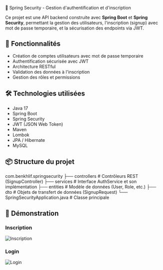 🔐 Spring Security - Gestion d'authentification et d'inscription

Ce projet est une API backend construite avec **Spring Boot** et **Spring Security**, permettant la gestion des utilisateurs, l'inscription (signup) avec mot de passe temporaire, et la sécurisation des endpoints via JWT.

## 🚀 Fonctionnalités

- Création de comptes utilisateurs avec mot de passe temporaire
- Authentification sécurisée avec JWT
- Architecture RESTful
- Validation des données à l'inscription
- Gestion des rôles et permissions

## 🛠️ Technologies utilisées

- Java 17
- Spring Boot
- Spring Security
- JWT (JSON Web Token)
- Maven
- Lombok
- JPA / Hibernate
- MySQL  
## 📦 Structure du projet

com.benkhlif.springsecurity
├── controllers # Contrôleurs REST (SignupController)
├── services # Interface AuthService et son implémentation
├── entities # Modèle de données (User, Role, etc.)
├── dto # Objets de transfert de données (SignupRequest)
└── SpringSecurityApplication.java # Classe principale


## 📸 Démonstration

### Inscription  
![Inscription](https://github.com/user-attachments/assets/7581ac07-d14f-4803-9a32-30f232082aa6)

### Login  
![Login](https://github.com/user-attachments/assets/d282df2b-8e80-4975-8d9f-62fc068814e1)

